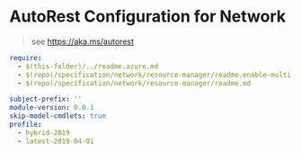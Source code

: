 # AutoRest Configuration for Network

> see https://aka.ms/autorest

``` yaml
require: 
  - $(this-folder)/../readme.azure.md
  - $(repo)/specification/network/resource-manager/readme.enable-multi-api.md
  - $(repo)/specification/network/resource-manager/readme.md

subject-prefix: ''
module-version: 0.0.1
skip-model-cmdlets: true
profile: 
  - hybrid-2019
  - latest-2019-04-01
```